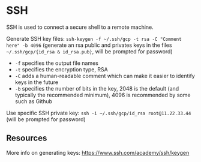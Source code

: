 # SSH

SSH is used to connect a secure shell to a remote machine.

Generate SSH key files: `ssh-keygen -f ~/.ssh/gcp -t rsa -C "Comment here" -b 4096` (generate an rsa public and privates keys in the files `~/.ssh/gcp/{id_rsa & id_rsa.pub}`, will be prompted for password)
- `-f` specifies the output file names
- `-t` specifies the encryption type, RSA
- `-C` adds a human-readable comment which can make it easier to identify keys in the future
- `-b` specifies the number of bits in the key, 2048 is the default (and typically the recommended minimum), 4096 is recommended by some such as Github

Use specific SSH private key: `ssh -i ~/.ssh/gcp/id_rsa root@11.22.33.44` (will be prompted for password)

## Resources

More info on generating keys: https://www.ssh.com/academy/ssh/keygen

